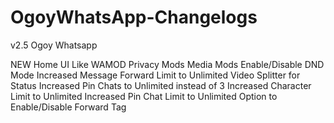 # OgoyWhatsApp-Changelogs
v2.5 Ogoy Whatsapp

NEW Home UI Like WAMOD
Privacy Mods
Media Mods
Enable/Disable DND Mode
Increased Message Forward Limit to Unlimited
Video Splitter for Status
Increased Pin Chats to Unlimited instead of 3
Increased Character Limit to Unlimited
Increased Pin Chat Limit to Unlimited
Option to Enable/Disable Forward Tag
